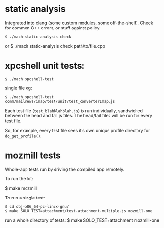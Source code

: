 # static analysis

Integrated into clang (some custom modules, some off-the-shelf).
Check for common C++ errors, or stuff against policy.

    $ ./mach static-analysis check
or
    $ ./mach static-analysis check path/to/file.cpp


# xpcshell unit tests:

    $ ./mach xpcshell-test

single file eg:

    $ ./mach xpcshell-test comm/mailnews/imap/test/unit/test_converterImap.js


Each test file (`test_blahblahblah.js`) is run individually, sandwiched
between the head and tail js files.
The head/tail files will be run for every test file.

So, for example, every test file sees it's own unique profile directory
for `do_get_profile()`.

# mozmill tests

Whole-app tests run by driving the compiled app remotely.

To run the lot:

  $ make mozmill

To run a single test:

    $ cd obj-x86_64-pc-linux-gnu/
    $ make SOLO_TEST=attachment/test-attachment-multiple.js mozmill-one

run a whole directory of tests:
    $ make SOLO_TEST=attachment mozmill-one

